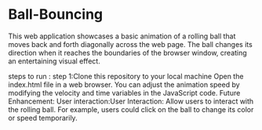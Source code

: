 # Ball-Bouncing
This web application showcases a basic animation of a rolling ball that moves back and forth diagonally across the web page. The ball changes its direction when it reaches the boundaries of the browser window, creating an entertaining visual effect.

steps to run :
step 1:Clone this repository to your local machine
Open the index.html file in a web browser.
You can adjust the animation speed by modifying the velocity and time variables in the JavaScript code.
Future Enhancement:
User interaction:User Interaction: Allow users to interact with the rolling ball. For example, users could click on the ball to change its color or speed temporarily.


